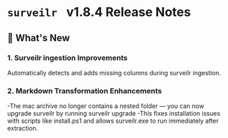 # `surveilr ` v1.8.4 Release Notes

## 🚀 What's New
### **1. Surveilr ingestion Improvements**
Automatically detects and adds missing columns during surveilr ingestion.

### **2. Markdown Transformation Enhancements**
-The mac archive no longer contains a nested folder — you can now upgrade surveilr by running surveilr upgrade
-This fixes installation issues with scripts like install.ps1 and allows surveilr.exe to run immediately after extraction.